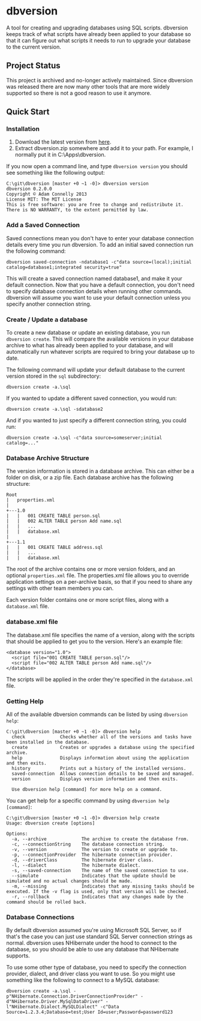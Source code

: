 dbversion
=========

A tool for creating and upgrading databases using SQL scripts. dbversion keeps track of what scripts have already been applied to your database so that it can figure out what scripts it needs to run to upgrade your database to the current version.

## Project Status

This project is archived and no-longer actively maintained. Since dbversion was released there are now many other tools that are more widely supported so there is not a good reason to use it anymore.

## Quick Start

### Installation
  1. Download the latest version from [here](https://github.com/adamconnelly/dbversion/releases/latest).
  2. Extract dbversion.zip somewhere and add it to your path. For example, I normally put it in C:\Apps\dbversion.

If you now open a command line, and type ```dbversion version``` you should see something like the following output:

```
C:\git\dbversion [master +0 ~1 -0]> dbversion version
dbversion 0.2.0.0
Copyright © Adam Connelly 2013
License MIT: The MIT License
This is free software: you are free to change and redistribute it.
There is NO WARRANTY, to the extent permitted by law.
```

### Add a Saved Connection
Saved connections mean you don't have to enter your database connection details every time you run dbversion. To add an initial saved connection run the following command:

```
dbversion saved-connection -ndatabase1 -c"data source=(local);initial catalog=database1;integrated security=true"
```

This will create a saved connection named database1, and make it your default connection. Now that you have a default connection, you don't need to specify database connection details when running other commands. dbversion will assume you want to use your default connection unless you specify another connection string.

### Create / Update a database
To create a new database or update an existing database, you run `dbversion create`. This will compare the available versions in your database archive to what has already been applied to your database, and will automatically run whatever scripts are required to bring your database up to date.

The following command will update your default database to the current version stored in the `sql` subdirectory:

```
dbversion create -a.\sql
```

If you wanted to update a different saved connection, you would run:

```
dbversion create -a.\sql -sdatabase2
```

And if you wanted to just specify a different connection string, you could run:

```
dbversion create -a.\sql -c"data source=someserver;initial catalog=..."
```

### Database Archive Structure
The version information is stored in a database archive. This can either be a folder on disk, or a zip file. Each database archive has the following structure:

```
Root
|   properties.xml
|
+---1.0
|   |   001 CREATE TABLE person.sql
|   |   002 ALTER TABLE person Add name.sql
|   |   ...
|   |   database.xml
|
+---1.1
|   |   001 CREATE TABLE address.sql
|   |   ...
|   |   database.xml
```

The root of the archive contains one or more version folders, and an optional `properties.xml` file. The properties.xml file allows you to override application settings on a per-archive basis, so that if you need to share any settings with other team members you can.

Each version folder contains one or more script files, along with a `database.xml` file.
### database.xml file
The database.xml file specifies the name of a version, along with the scripts that should be applied to get you to the version. Here's an example file:

```
<database version="1.0">
  <script file="001 CREATE TABLE person.sql"/>
  <script file="002 ALTER TABLE person Add name.sql"/>
</database>
```

The scripts will be applied in the order they're specified in the `database.xml` file.

### Getting Help
All of the available dbversion commands can be listed by using `dbversion help`:

```
C:\git\dbversion [master +0 ~1 -0]> dbversion help
  check             Checks whether all of the versions and tasks have been installed in the database.
  create            Creates or upgrades a database using the specified archive.
  help              Displays information about using the application and then exits.
  history           Prints out a history of the installed versions.
  saved-connection  Allows connection details to be saved and managed.
  version           Displays version information and then exits.

  Use dbversion help [command] for more help on a command.
```

You can get help for a specific command by using `dbversion help [command]`:

```
C:\git\dbversion [master +0 ~1 -0]> dbversion help create
Usage: dbversion create [options]

Options:
  -a, --archive             The archive to create the database from.
  -c, --connectionString    The database connection string.
  -v, --version             The version to create or upgrade to.
  -p, --connectionProvider  The hibernate connection provider.
  -d, --driverClass         The hibernate driver class.
  -l, --dialect             The hibernate dialect.
  -s, --saved-connection    The name of the saved connection to use.
  --simulate                Indicates that the update should be simulated and no actual changes should be made.
  -m, --missing             Indicates that any missing tasks should be executed. If the -v flag is used, only that version will be checked.
  -r, --rollback            Indicates that any changes made by the command should be rolled back.
```

### Database Connections
By default dbversion assumed you're using Microsoft SQL Server, so if that's the case you can just use standard SQL Server connection strings as normal. dbversion uses NHibernate under the hood to connect to the database, so you should be able to use any database that NHibernate supports.

To use some other type of database, you need to specify the connection provider, dialect, and driver class you want to use. So you might use something like the following to connect to a MySQL database:

```
dbversion create -a.\sql -p"NHibernate.Connection.DriverConnectionProvider" -d"NHibernate.Driver.MySqlDataDriver" -l"NHibernate.Dialect.MySQLDialect" -c"Data Source=1.2.3.4;Database=test;User Id=user;Password=password123
```
